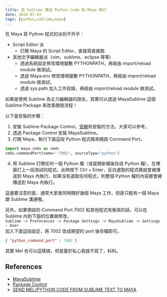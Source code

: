 ```yaml
---
title: 從 Sublime 傳送 Python Code 到 Maya 執行
date: 2014-07-03
tags: [python,sublime,maya]
---
```


在 Maya 寫 Python 程式的派別不外乎：

- Script Editor 派
  - 打開 Maya 的 Script Editor，直接寫直接跑
- 其他文字編輯器派（vim、sublime、eclipse 等等）
  - 透過系統設定修改環境變數 PYTHONPATH，再經由 import/reload module 做測試。
  - 透過 Maya.env 修改環境變數 PYTHONPATH，再經由 import/reload module 做測試。
  - 透過 sys.path 加入工作目錄，再經由 import/reload module 做測試。

如果是使用 Sublime 為主力編輯器的朋友，其實可以透過 MayaSublime 這個 Sublime Package 來改善開發流程！

以下是安裝的步驟：

1. 安裝 Sublime Package Control，[官網](https://sublime.wbond.net/installation)有安裝的方法，大家可以參考。
2. 透過 Package Control 安裝 MayaSublime。
3. 打開 Maya，執行下面這段 Python 程式碼來開啟 Command Port。

```python 
import maya.cmds as cmds
cmds.commandPort(name=":7002", sourceType="python")
```

4. 用 Sublime 打開任何一個 Python 檔（或是開新檔後存成 Python 檔），在裡面打上一段測試的程式。此時按下 Ctrl + Enter，反白選取的程式碼就會被傳送到 Maya 內執行。如果沒有選取任何程式，則整個 Python 檔的內容都會被傳送到 Maya 內執行。

這邊要注意的是，通常大家會同時開好幾個 Maya 工作，但是只能有一個 Maya 跟 Sublime 溝通喔。

另外，如果預設的 Command Port 7002 和其他程式有衝突的話，可以在 Sublime 內到下面的位置做修改。  
`Sublime -> Preferences -> Package Settings -> MayaSublime -> Settings - User`  
加入下面這段設定，將 7002 改成期望的 port 後存檔即可。

```json
{ "python_command_port" : 7002 } 
```

其實 Mel 也可以這樣搞，但是基於私心我就不寫了，科科。

## References

- [MayaSublime](https://github.com/justinfx/MayaSublime)
- [Package Control](https://sublime.wbond.net/)
- [SEND MEL/PYTHON CODE FROM SUBLIME TEXT TO MAYA](http://fredrik.averpil.com/post/55507118045)
